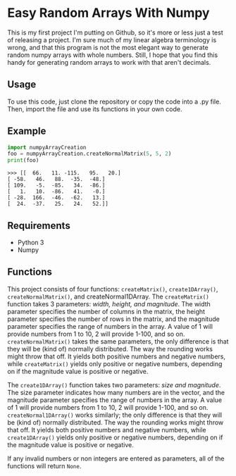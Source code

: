 # Easy Random Arrays With Numpy

This is my first project I'm putting on Github, so it's more or less
just a test of releasing a project. I'm sure much of my linear algebra
terminology is wrong, and that this program is not the most elegant way to
generate random numpy arrays with whole numbers. Still, I hope that you find
this handy for generating random arrays to work with that aren't decimals.

## Usage
To use this code, just clone the repository or copy the code into a .py file.
Then, import the file and use its functions in your own code.

## Example
 ```python
 import numpyArrayCreation
 foo = numpyArrayCreation.createNormalMatrix(5, 5, 2)
 print(foo)
 ```
 ```
 >>> [[  66.   11. -115.   95.   20.]
 [ -58.   46.   88.  -35.  -48.]
 [ 109.   -5.  -85.   34.  -86.]
 [   1.   10.  -86.   41.   -0.]
 [ -28.  166.  -46.  -62.   13.]
 [  24.  -37.   25.   24.   52.]]
 ```


## Requirements
- Python 3
- Numpy

## Functions
This project consists of four functions: `createMatrix()`, `create1DArray()`,
`createNormalMatrix()`, and createNormal1DArray. The `createMatrix()` function takes
3 parameters: *width, height, and magnitude*. The width parameter specifies
the number of columns in the matrix, the height parameter specifies the number
of rows in the matrix, and the magnitude parameter specifies the range
of numbers in the array. A value of 1 will provide numbers from 1 to 10, 2 will
provide 1-100, and so on. `createNormalMatrix()` takes the same parameters, the only difference is that they will be (kind of) normally distributed. The way the rounding
works might throw that off. It yields both positive numbers and negative numbers, while `createMatrix()` yields only positive or negative numbers, depending on if the magnitude value is positive or negative.

The `create1DArray()` function takes two parameters: *size and magnitude*. The
size parameter indicates how many numbers are in the vector, and the magnitude parameter specifies the range
of numbers in the array. A value of 1 will provide numbers from 1 to 10, 2 will
provide 1-100, and so on. `createNormal1DArray()`  works similarly; the only difference is that they will be (kind of) normally distributed. The way the rounding
works might throw that off. It yields both positive numbers and negative numbers, while `create1DArray()` yields only positive or negative numbers, depending on if the magnitude value is positive or negative.

If any invalid numbers or non integers are entered as parameters, all of the functions will return `None`.
